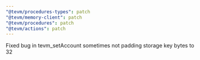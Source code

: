 ```yaml
---
"@tevm/procedures-types": patch
"@tevm/memory-client": patch
"@tevm/procedures": patch
"@tevm/actions": patch
---
```


Fixed bug in tevm_setAccount sometimes not padding storage key bytes to 32
